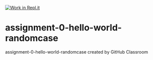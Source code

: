 [![Work in Repl.it](https://classroom.github.com/assets/work-in-replit-14baed9a392b3a25080506f3b7b6d57f295ec2978f6f33ec97e36a161684cbe9.svg)](https://classroom.github.com/online_ide?assignment_repo_id=4775107&assignment_repo_type=AssignmentRepo)
# assignment-0-hello-world-randomcase
assignment-0-hello-world-randomcase created by GitHub Classroom
